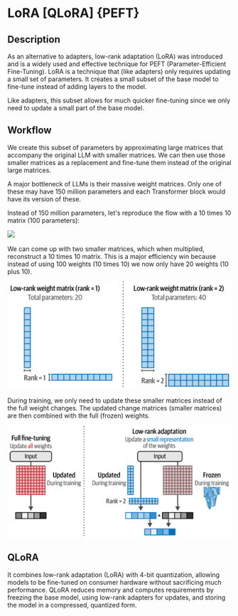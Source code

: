 # LoRA [QLoRA] {PEFT}

## Description

As an alternative to adapters, low-rank adaptation (LoRA) was introduced and is a widely used and effective technique for PEFT (Parameter-Efficient Fine-Tuning). LoRA is a technique that (like adapters) only requires updating a small set of parameters. It creates a small subset of the base model to fine-tune instead of adding layers to the model.

Like adapters, this subset allows for much quicker fine-tuning since we only need to update a small part of the base model.

## Workflow

We create this subset of parameters by approximating large matrices that accompany the original LLM with smaller matrices. We can then use those smaller matrices as a replacement and fine-tune them instead of the original large matrices.

A major bottleneck of LLMs is their massive weight matrices. Only one of these may have 150 million parameters and each Transformer block would have its version of these.

Instead of 150 million parameters, let's reproduce the flow with a 10 times 10 matrix (100 parameters):

<img src="full_rank.png" style="width:3.5in" />

We can come up with two smaller matrices, which when multiplied, reconstruct a 10 times 10 matrix. This is a major efficiency win because instead of using 100 weights (10 times 10) we now only have 20 weights (10 plus 10).

![](lora/low_rank.png)

During training, we only need to update these smaller matrices instead of the full weight changes. The updated change matrices (smaller matrices) are then combined with the full (frozen) weights.

![](lora/full_vs_lora.png)

## QLoRA

It combines low-rank adaptation (LoRA) with 4-bit quantization, allowing models to be fine-tuned on consumer hardware without sacrificing much performance. QLoRA reduces memory and computes requirements by freezing the base model, using low-rank adapters for updates, and storing the model in a compressed, quantized form.
